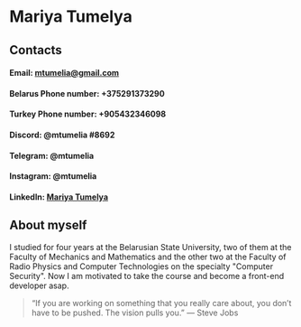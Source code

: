 # Mariya Tumelya

## Contacts
#### **Email:** mtumelia@gmail.com
#### **Belarus Phone number:** +375291373290
#### **Turkey Phone number:** +905432346098
#### **Discord:** @mtumelia #8692
#### **Telegram:** @mtumelia
#### **Instagram:** @mtumelia
#### **LinkedIn:** [Mariya Tumelya](https://www.linkedin.com/in/mariya-tumelya-111278210/)

## About myself
I studied for four years at the Belarusian State University, two of them at the Faculty of Mechanics and Mathematics and the other two at the Faculty of Radio Physics and Computer Technologies on the specialty "Computer Security". 
Now I am motivated to take the course and become a front-end developer asap. 


> “If you are working on something that you really care about, you don’t have to be pushed. The vision pulls you.” — Steve Jobs
